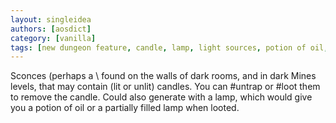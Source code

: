 ```yaml
---
layout: singleidea
authors: [aosdict]
category: [vanilla]
tags: [new dungeon feature, candle, lamp, light sources, potion of oil, loot action]
---
```

Sconces (perhaps a <span class="nhsym clr-black">\\</span> found on the walls of dark rooms, and in dark Mines levels, that may contain (lit or unlit) candles. You can #untrap or #loot them to remove the candle. Could also generate with a lamp, which would give you a potion of oil or a partially filled lamp when looted.
